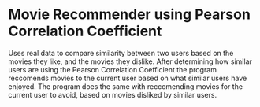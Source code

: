 # Movie Recommender using Pearson Correlation Coefficient
Uses real data to compare similarity between two users based on the movies they like, and the movies they dislike. After determining how similar users are using the Pearson Correlation Coefficient the program reccomends movies to the current user based on what similar users have enjoyed. The program does the same with reccomending movies for the current user to avoid, based on movies disliked by similar users. 
